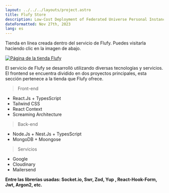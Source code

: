 ```yaml
---
layout: ../../../layouts/project.astro
title: Flufy Store
description: Low-Cost Deployment of Federated Universe Personal Instances
dateFormatted: Nov 27th, 2023
lang: es
---
```


Tienda en línea creada dentro del servicio de Flufy. Puedes visitarla haciendo clic en la imagen de abajo.

<a href="https://flufy.flufy.com.ar/" target="_blank" rel="noopener noreferrer">
  <img src="/assets/images/projects/flufystore.png" alt="Página de la tienda Flufy"  class="rounded-lg"  />
</a>

El servicio de Flufy se desarrolló utilizando diversas tecnologías y servicios. El frontend se encuentra dividido en dos proyectos principales, esta sección pertenece a la tienda que Flufy ofrece.

> Front-end

- React.Js + TypesScript
- Tailwind CSS
- React Context
- Screaming Architecture

> Back-end

- Node.Js + Nest.Js + TypesScript
- MongoDB + Moongose

> Servicios

- Google
- Cloudinary
- Mailersend

**Entre las librerías usadas: Socket.io, Swr, Zod, Yup , React-Hook-Form, Jwt, Argon2, etc.**
